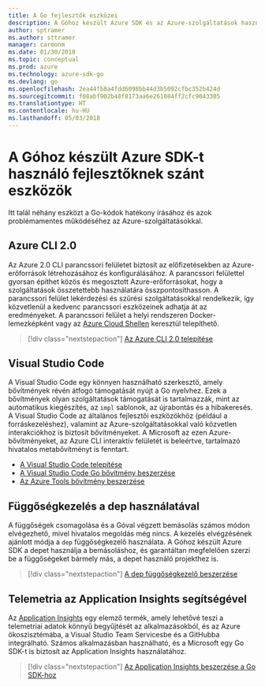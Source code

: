 ```yaml
---
title: A Go fejlesztők eszközei
description: A Góhoz készült Azure SDK és az Azure-szolgáltatások használatára szolgáló eszközök
author: sptramer
ms.author: sttramer
manager: carmonm
ms.date: 01/30/2018
ms.topic: conceptual
ms.prod: azure
ms.technology: azure-sdk-go
ms.devlang: go
ms.openlocfilehash: 2ea44fb8a4fdd6098bb44d3b5092cfbc352b424d
ms.sourcegitcommit: f08abf902b48f8173aa6e261084ff2cfc9043305
ms.translationtype: HT
ms.contentlocale: hu-HU
ms.lasthandoff: 05/03/2018
---
```

# <a name="tools-for-developers-using-the-azure-sdk-for-go"></a>A Góhoz készült Azure SDK-t használó fejlesztőknek szánt eszközök

Itt talál néhány eszközt a Go-kódok hatékony írásához és azok problémamentes működéséhez az Azure-szolgáltatásokkal.

## <a name="azure-cli-20"></a>Azure CLI 2.0

Az Azure 2.0 CLI parancssori felületet biztosít az előfizetésekben az Azure-erőforrások létrehozásához és konfigurálásához. A parancssori felülettel gyorsan építhet közös és megosztott Azure-erőforrásokat, hogy a szolgáltatások összetettebb használatára összpontosíthasson. A parancssori felület lekérdezési és szűrési szolgáltatásokkal rendelkezik, így közvetlenül a kedvenc parancssori eszközeinek adhatja át az eredményeket. A parancssori felület a helyi rendszeren Docker-lemezképként vagy az [Azure Cloud Shellen](https://docs.microsoft.com/en-us/azure/cloud-shell/overview) keresztül telepíthető.

> [!div class="nextstepaction"]
> [Az Azure CLI 2.0 telepítése](/cli/azure/install-azure-cli)

## <a name="visual-studio-code"></a>Visual Studio Code

A Visual Studio Code egy könnyen használható szerkesztő, amely bővítmények révén átfogó támogatását nyújt a Go nyelvhez. Ezek a bővítmények olyan szolgáltatások támogatását is tartalmazzák, mint az automatikus kiegészítés, az `impl` sablonok, az újrabontás és a hibakeresés. A Visual Studio Code az általános fejlesztői eszközökhöz (például a forráskezeléshez), valamint az Azure-szolgáltatásokkal való közvetlen interakciókhoz is biztosít bővítményeket. A Microsoft az ezen Azure-bővítményeket, az Azure CLI interaktív felületét is beleértve, tartalmazó hivatalos metabővítményt is fenntart.

* [A Visual Studio Code telepítése](https://code.visualstudio.com/Download)
* [A Visual Studio Code Go bővítmény beszerzése](https://code.visualstudio.com/docs/languages/go)
* [Az Azure Tools bővítmény beszerzése](https://marketplace.visualstudio.com/items?itemName=ms-vscode.vscode-azureextensionpack)

## <a name="dependency-management-with-dep"></a>Függőségkezelés a dep használatával

A függőségek csomagolása és a Góval végzett bemásolás számos módon elvégezhető, mivel hivatalos megoldás még nincs. A kezelés elvégzésének ajánlott módja a `dep` függőségkezelő használata. A Góhoz készült Azure SDK a depet használja a bemásoláshoz, és garantáltan megfelelően szerzi be a függőségeket bármely más, a depet használó projekthez is.

> [!div class="nextstepaction"]
> [A dep függőségkezelő beszerzése](https://github.com/tools/godep)

## <a name="telemetry-with-application-insights"></a>Telemetria az Application Insights segítségével

Az [Application Insights](https://azure.microsoft.com/en-us/services/application-insights/) egy elemző termék, amely lehetővé teszi a telemetriai adatok könnyű begyűjtését az alkalmazásokból, és az Azure ökoszisztémába, a Visual Studio Team Servicesbe és a GitHubba integrálható. Számos alkalmazásban használható, és a Microsoft egy Go SDK-t is biztosít az Application Insights használatához.

> [!div class="nextstepaction"]
> [Az Application Insights beszerzése a Go SDK-hoz](https://github.com/Microsoft/ApplicationInsights-Go) 
